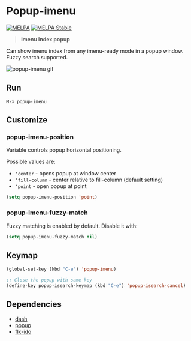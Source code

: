 # Popup-imenu

[![MELPA](http://melpa.org/packages/popup-imenu-badge.svg)](http://melpa.org/#/popup-imenu)
[![MELPA Stable](http://stable.melpa.org/packages/popup-imenu-badge.svg)](http://stable.melpa.org/#/popup-imenu)

> **imenu index popup**

Can show imenu index from any imenu-ready mode in a popup window.
Fuzzy search supported.

![popup-imenu gif](https://github.com/ancane/popup-imenu/raw/master/popup-imenu.gif)

## Run
`M-x popup-imenu`

## Customize

### popup-imenu-position

Variable controls popup horizontal positioning.

Possible values are:

* `'center` - opens popup at window center
* `'fill-column` - center relative to fill-column (default setting)
* `'point` - open popup at point

```lisp
(setq popup-imenu-position 'point)
```

### popup-imenu-fuzzy-match
Fuzzy matching is enabled by default.
Disable it with:

```lisp
(setq popup-imenu-fuzzy-match nil)
```

## Keymap

```lisp
(global-set-key (kbd "C-e") 'popup-imenu)

;; Close the popup with same key
(define-key popup-isearch-keymap (kbd "C-e") 'popup-isearch-cancel)
```

## Dependencies

* [dash](https://github.com/magnars/dash.el)
* [popup](https://github.com/auto-complete/popup-el)
* [flx-ido](https://github.com/lewang/flx)
